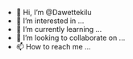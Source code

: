 - 👋 Hi, I’m @Dawettekilu
- 👀 I’m interested in ...
- 🌱 I’m currently learning ...
- 💞️ I’m looking to collaborate on ...
- 📫 How to reach me ...

<!---
Dawettekilu/Dawettekilu is a ✨ special ✨ repository because its `README.md` (this file) appears on your GitHub profile.
You can click the Preview link to take a look at your changes.
--->
